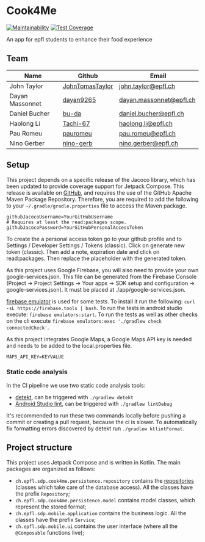 # Cook4Me

[![Maintainability](https://api.codeclimate.com/v1/badges/d63d2fbee57ddc9e8ffc/maintainability)](https://codeclimate.com/github/cook4me/android/maintainability)
[![Test Coverage](https://api.codeclimate.com/v1/badges/d63d2fbee57ddc9e8ffc/test_coverage)](https://codeclimate.com/github/cook4me/android/test_coverage)

An app for epfl students to enhance their food experience

## Team

 Name                 | Github | Email |
|----------------------|-------|-------|
| John Taylor     | [JohnTomasTaylor](https://github.com/JohnTomasTaylor) | john.taylor@epfl.ch |
| Dayan Massonnet     | [dayan9265](https://github.com/dayan9265) | dayan.massonnet@epfl.ch |
| Daniel Bucher   | [bu-da](https://github.com/bu-da) | daniel.bucher@epfl.ch |
| Haolong Li        | [Tachi-67](https://github.com/Tachi-67) | haolong.li@epfl.ch |
| Pau Romeu        | [pauromeu](https://github.com/pauromeu) | pau.romeu@epfl.ch |
| Nino Gerber   | [nino-gerb](https://github.com/nino-gerb) | nino.gerber@epfl.ch |

## Setup

This project depends on a specific release of the Jacoco library, which has been updated to provide coverage support for Jetpack Compose. This release is available on [GitHub](https://github.com/epfl-SDP/jacoco-compose), and requires the use of the GitHub Apache Maven Package Repository. Therefore, you are required to add the following to your `~/.gradle/gradle.properties` file to access the Maven package.

```properties
githubJacocoUsername=YourGitHubUsername
# Requires at least the read:packages scope.
githubJacocoPassword=YourGitHubPersonalAccessToken
```
To create the a personal access token go to your github profile and to Settings / Developer Settings / Tokens (classic). Click on generate new token (classic). Then add a note, expiration date and click on read:packages. Then replace the placeholder with the generated token.

As this project uses Google Firebase, you will also need to provide your own google-services.json.
This file can be generated from the Firebase Console (Project -> Project Settings -> Your apps -> SDK setup and configuration -> google-services.json).
It must be placed at ./app/google-services.json.

[firebase emulator](https://firebase.google.com/docs/emulator-suite) is used for some tests. To install it run the following: `curl -sL https://firebase.tools | bash`. To run the tests in android studio execute: `firebase emulators:start`. To run the tests as well as other checks on the cli execute `firebase emulators:exec './gradlew check connectedCheck'`. 

As this project integrates Google Maps, a Google Maps API key is needed and needs to be added to the local.properties file.

```properties
MAPS_API_KEY=KEYVALUE
```


### Static code analysis
In the CI pipeline we use two static code analysis tools:
* [detekt](https://detekt.dev/), can be triggered with `./gradlew detekt`
* [Android Studio lint](https://developer.android.com/studio/write/lint), can be triggered with `./gradlew lintDebug` 

It's recommended to run these two commands locally before pushing a commit or creating a pull request, because the ci is slower. To automatically fix formatting errors discovered by detekt run `./gradlew ktlintFormat`. 

## Project structure
This project uses Jetpack Compose and is written in Kotlin. The main packages are organized as follows:

- `ch.epfl.sdp.cook4me.persistence.repository` contains the [repositories](https://martinfowler.com/eaaCatalog/repository.html) (classes which take care of the database access). All the classes have the prefix `Repository`; 
- `ch.epfl.sdp.cook4me.persistence.model` contains model classes, which represent the stored format; 
- `ch.epfl.sdp.mobile.application` contains the business logic. All the classes have the prefix `Service`;
- `ch.epfl.sdp.mobile.ui` contains the user interface (where all the `@Composable` functions live);
